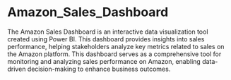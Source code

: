 # Amazon_Sales_Dashboard
The Amazon Sales Dashboard is an interactive data visualization tool created using Power BI. This dashboard provides insights into sales performance, helping stakeholders analyze key metrics related to sales on the Amazon platform.
This dashboard serves as a comprehensive tool for monitoring and analyzing sales performance on Amazon, enabling data-driven decision-making to enhance business outcomes.

